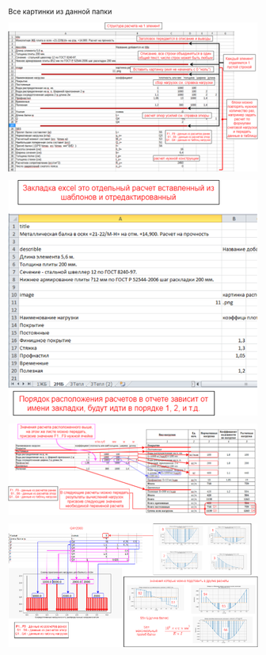 Все картинки из данной папки 

![](reference0.png)

![](reference3.png)

![](reference1.png)

![](reference2.png)

